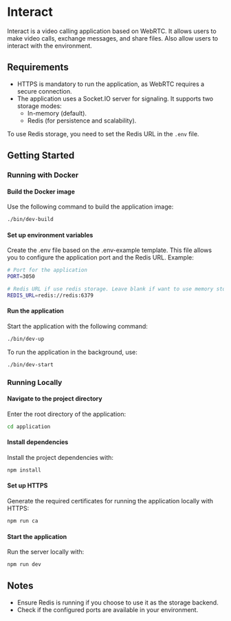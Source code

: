 # Interact

Interact is a video calling application based on WebRTC. It allows users to make video calls, exchange messages, and share files. Also allow users to interact with the environment.

## Requirements

- HTTPS is mandatory to run the application, as WebRTC requires a secure connection.
- The application uses a Socket.IO server for signaling. It supports two storage modes:
  - In-memory (default).
  - Redis (for persistence and scalability).

To use Redis storage, you need to set the Redis URL in the `.env` file.

## Getting Started

### Running with Docker

#### Build the Docker image

Use the following command to build the application image:

```bash
./bin/dev-build
```

#### Set up environment variables

Create the .env file based on the .env-example template. This file allows you to configure the application port and the Redis URL. Example:

```bash
# Port for the application
PORT=3050

# Redis URL if use redis storage. Leave blank if want to use memory storage
REDIS_URL=redis://redis:6379
```

#### Run the application

Start the application with the following command:

```bash
./bin/dev-up
```

To run the application in the background, use:

```bash
./bin/dev-start
```

### Running Locally

#### Navigate to the project directory

Enter the root directory of the application:

```bash
cd application
```

#### Install dependencies

Install the project dependencies with:

```bash
npm install
```

#### Set up HTTPS

Generate the required certificates for running the application locally with HTTPS:

```bash
npm run ca
```

#### Start the application

Run the server locally with:

```bash
npm run dev
```

## Notes

- Ensure Redis is running if you choose to use it as the storage backend.
- Check if the configured ports are available in your environment.
